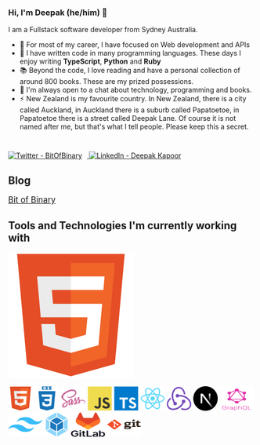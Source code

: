 ### Hi, I'm Deepak (he/him) 👋

I am a Fullstack software developer from Sydney Australia.

- 🔭 For most of my career, I have focused on Web development and APIs
- 🌱 I have written code in many programming languages. These days I enjoy writing **TypeScript**, **Python** and **Ruby**
- 📚 Beyond the code, I love reading and have a personal collection of around 800 books. These are my prized possessions.
- 💬 I'm always open to a chat about technology, programming and books.
- ⚡ New Zealand is my favourite country. In New Zealand, there is a city called Auckland, in Auckland there is a suburb called Papatoetoe, in Papatoetoe there is a street called Deepak Lane. Of course it is not named after me, but that's what I tell people. Please keep this a secret.

<div style="margin-top:3em;">
    <a href="https://twitter.com/bitofbinary">
        <img height="30" alt="Twitter - BitOfBinary" src="https://img.shields.io/badge/twitter-%231DA1F2.svg?&style=for-the-badge&logo=twitter&logoColor=white" style="margin-right: 10px;" />
    </a>
    <a href="https://www.linkedin.com/in/kapoordeepak/">
        <img height="30" alt="LinkedIn - Deepak Kapoor" src="https://img.shields.io/badge/LinkedIn-0077B5?style=for-the-badge&logo=linkedin&logoColor=white" style="margin-right: 10px;" />
    </a>
</div>

## Blog

<a href="https://bitofbinary.com" style="font-size: 1.2em">Bit of Binary</a>

## Tools and Technologies I'm currently working with

<img src="https://github.com/devicons/devicon/blob/master/icons/html5/html5-original.svg" />

<img src="https://github.com/devicons/devicon/blob/master/icons/html5/html5-original.svg" alt="HTML5" title="HTML5" width="50" height="50"/> <img src="https://github.com/devicons/devicon/blob/master/icons/css3/css3-plain-wordmark.svg" alt="CSS3" title="CSS3" width="50" height="50"/> <img src="https://github.com/devicons/devicon/blob/master/icons/sass/sass-original.svg" alt="SASS" title="SASS" width="50" height="50"/> <img src="https://github.com/devicons/devicon/blob/master/icons/javascript/javascript-original.svg" alt="JavaScript" title="JavaScript" width="50" height="50"/> <img src="https://github.com/devicons/devicon/blob/master/icons/typescript/typescript-original.svg" alt="TypeScript" title="TypeScript" width="50" height="50"/> <img src="https://github.com/devicons/devicon/blob/master/icons/react/react-original.svg" alt="React" title="React" width="50" height="50"/> <img src="https://github.com/devicons/devicon/blob/master/icons/redux/redux-original.svg" alt="Redux" title="Redux" width="50" height="50"/> <img src="https://github.com/devicons/devicon/blob/master/icons/nextjs/nextjs-original.svg" alt="NextJS" title="NextJS" width="50" height="50"/>
<img src="https://github.com/devicons/devicon/blob/master/icons/graphql/graphql-plain-wordmark.svg" alt="GraphQL" title="GraphQL" width="70" height="50"/>
<img src="https://github.com/devicons/devicon/blob/master/icons/tailwindcss/tailwindcss-plain.svg" alt="Tailwind Css" title="TailwindCss" width="70" height="50"/>
<img src="https://github.com/devicons/devicon/blob/master/icons/webpack/webpack-original.svg" alt="Webpack" title="Webpack" width="50" height="50"/>
<img src="https://github.com/devicons/devicon/blob/master/icons/gitlab/gitlab-original-wordmark.svg" alt="GitLab" title="GitLab" width="70" height="50"/>
<img src="https://github.com/devicons/devicon/blob/master/icons/git/git-original-wordmark.svg" alt="Git" title="Git" width="70" height="50"/>

<!--
**dee-kap/dee-kap** is a ✨ _special_ ✨ repository because its `README.md` (this file) appears on your GitHub profile.

Here are some ideas to get you started:

- 🔭 I’m currently working on ...
- 🌱 I’m currently learning ...
- 👯 I’m looking to collaborate on ...
- 🤔 I’m looking for help with ...
- 💬 Ask me about ...
- 📫 How to reach me: ...
- 😄 Pronouns: ...
- ⚡ Fun fact: ...
  -->
